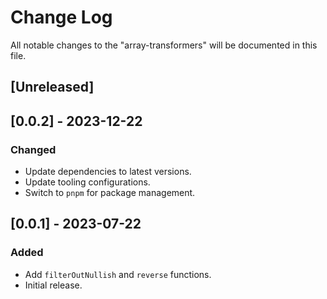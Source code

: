 # Change Log

All notable changes to the "array-transformers" will be documented in this file.

## [Unreleased]

## [0.0.2] - 2023-12-22

### Changed

- Update dependencies to latest versions.
- Update tooling configurations.
- Switch to `pnpm` for package management.

## [0.0.1] - 2023-07-22

### Added

- Add `filterOutNullish` and `reverse` functions.
- Initial release.

<!--
See: https://common-changelog.org/

## [0.0.1] - 2023-01-01

### Changed

### Added

### Removed

### Fixed
-->
